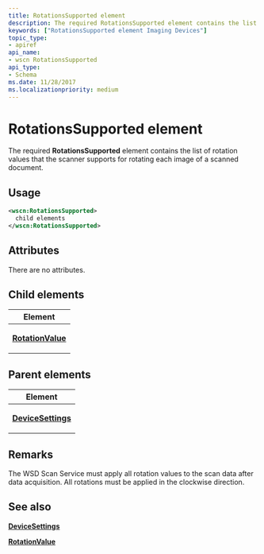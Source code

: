 ```yaml
---
title: RotationsSupported element
description: The required RotationsSupported element contains the list of rotation values that the scanner supports for rotating each image of a scanned document.
keywords: ["RotationsSupported element Imaging Devices"]
topic_type:
- apiref
api_name:
- wscn RotationsSupported
api_type:
- Schema
ms.date: 11/28/2017
ms.localizationpriority: medium
---
```


# RotationsSupported element


The required **RotationsSupported** element contains the list of rotation values that the scanner supports for rotating each image of a scanned document.

Usage
-----

```xml
<wscn:RotationsSupported>
  child elements
</wscn:RotationsSupported>
```

Attributes
----------

There are no attributes.

## Child elements


<table>
<colgroup>
<col width="100%" />
</colgroup>
<thead>
<tr class="header">
<th>Element</th>
</tr>
</thead>
<tbody>
<tr class="odd">
<td><p><a href="rotationvalue.md" data-raw-source="[&lt;strong&gt;RotationValue&lt;/strong&gt;](rotationvalue.md)"><strong>RotationValue</strong></a></p></td>
</tr>
</tbody>
</table>

## Parent elements


<table>
<colgroup>
<col width="100%" />
</colgroup>
<thead>
<tr class="header">
<th>Element</th>
</tr>
</thead>
<tbody>
<tr class="odd">
<td><p><a href="devicesettings.md" data-raw-source="[&lt;strong&gt;DeviceSettings&lt;/strong&gt;](devicesettings.md)"><strong>DeviceSettings</strong></a></p></td>
</tr>
</tbody>
</table>

Remarks
-------

The WSD Scan Service must apply all rotation values to the scan data after data acquisition. All rotations must be applied in the clockwise direction.

## See also


[**DeviceSettings**](devicesettings.md)

[**RotationValue**](rotationvalue.md)

 

 






